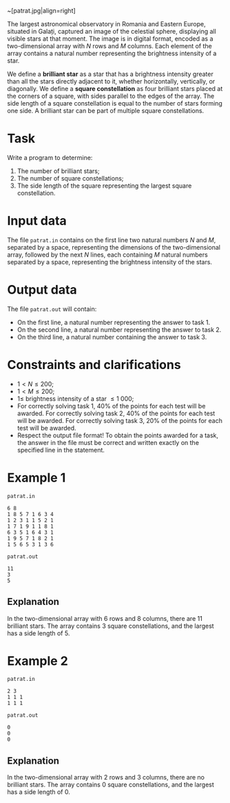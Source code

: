~[patrat.jpg|align=right]

The largest astronomical observatory in Romania and Eastern Europe, situated in Galați, captured an image of the celestial sphere, displaying all visible stars at that moment. The image is in digital format, encoded as a two-dimensional array with $N$ rows and $M$ columns. Each element of the array contains a natural number representing the brightness intensity of a star.

We define a **brilliant star** as a star that has a brightness intensity greater than all the stars directly adjacent to it, whether horizontally, vertically, or diagonally. We define a **square constellation** as four brilliant stars placed at the corners of a square, with sides parallel to the edges of the array. The side length of a square constellation is equal to the number of stars forming one side. A brilliant star can be part of multiple square constellations.

# Task

Write a program to determine:
1. The number of brilliant stars;
2. The number of square constellations;
3. The side length of the square representing the largest square constellation.

# Input data

The file `patrat.in` contains on the first line two natural numbers $N$ and $M$, separated by a space, representing the dimensions of the two-dimensional array, followed by the next $N$ lines, each containing $M$ natural numbers separated by a space, representing the brightness intensity of the stars.

# Output data

The file `patrat.out` will contain:
- On the first line, a natural number representing the answer to task $1$.
- On the second line, a natural number representing the answer to task $2$.
- On the third line, a natural number containing the answer to task $3$.

# Constraints and clarifications

* $1 < N \leq 200$;
* $1 < M \leq 200$;
* $1 \leq$ brightness intensity of a star $\leq 1\ 000$;
* For correctly solving task $1$, $40\%$ of the points for each test will be awarded. For correctly solving task $2$, $40\%$ of the points for each test will be awarded. For correctly solving task $3$, $20\%$ of the points for each test will be awarded.
* Respect the output file format! To obtain the points awarded for a task, the answer in the file must be correct and written exactly on the specified line in the statement.

# Example 1

`patrat.in`
```
6 8
1 8 5 7 1 6 3 4
1 2 3 1 1 5 2 1
1 7 1 9 1 1 8 1
6 3 5 1 6 4 3 1
1 9 5 7 1 8 2 1
1 5 6 5 3 1 3 6
```

`patrat.out`
```
11
3
5
```

## Explanation

In the two-dimensional array with $6$ rows and $8$ columns, there are $11$ brilliant stars. The array contains $3$ square constellations, and the largest has a side length of $5$.

# Example 2

`patrat.in`
```
2 3
1 1 1
1 1 1
```

`patrat.out`
```
0
0
0
```

## Explanation

In the two-dimensional array with $2$ rows and $3$ columns, there are no brilliant stars. The array contains $0$ square constellations, and the largest has a side length of $0$.